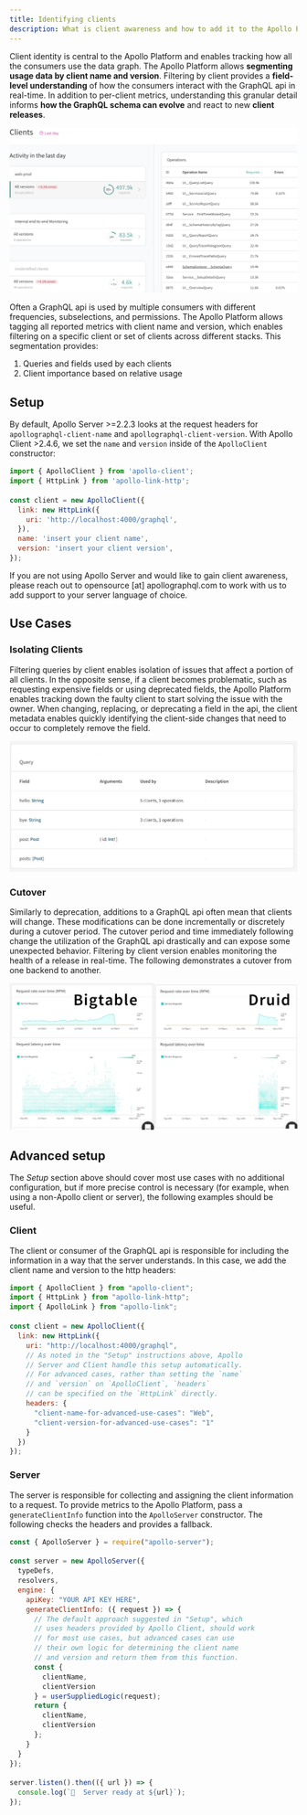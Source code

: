 ```yaml
---
title: Identifying clients
description: What is client awareness and how to add it to the Apollo Platform
---
```


Client identity is central to the Apollo Platform and enables tracking how all
the consumers use the data graph. The Apollo Platform allows **segmenting usage
data by client name and version**. Filtering by client provides a
**field-level understanding** of how the consumers interact with the GraphQL api in
real-time. In addition to per-client metrics, understanding this granular
detail informs **how the GraphQL schema can evolve** and react to new **client
releases**.

![client overview](../img/client-awareness/overview.png)

Often a GraphQL api is used by multiple consumers with different frequencies,
subselections, and permissions. The Apollo Platform allows tagging all reported
metrics with client name and version, which enables filtering on a specific
client or set of clients across different stacks. This segmentation provides:

1. Queries and fields used by each clients
2. Client importance based on relative usage

## Setup

By default, Apollo Server >=2.2.3 looks at the request headers for `apollographql-client-name` and `apollographql-client-version`.
With Apollo Client >2.4.6, we set the `name` and `version` inside of the `ApolloClient` constructor:

```js line=8-9
import { ApolloClient } from 'apollo-client';
import { HttpLink } from 'apollo-link-http';

const client = new ApolloClient({
  link: new HttpLink({
    uri: 'http://localhost:4000/graphql',
  }),
  name: 'insert your client name',
  version: 'insert your client version',
});
```

If you are not using Apollo Server and would like to gain client awareness,
please reach out to opensource [at] apollographql.com to work with us to add
support to your server language of choice.

## Use Cases

### Isolating Clients

Filtering queries by client enables isolation of issues that affect a portion
of all clients. In the opposite sense, if a client becomes problematic, such as
requesting expensive fields or using deprecated fields, the Apollo Platform
enables tracking down the faulty client to start solving the issue with the
owner. When changing, replacing, or deprecating a field in the api, the client
metadata enables quickly identifying the client-side changes that need to
occur to completely remove the field.

![client field](../img/client-awareness/field-usage.png)

### Cutover

Similarly to deprecation, additions to a GraphQL api often mean that clients will change. These modifications can be done incrementally or discretely during a cutover period. The cutover period and time immediately following change the utilization of the GraphQL api drastically and can expose some unexpected behavior. Filtering by client version enables monitoring the health of a release in real-time. The following demonstrates a cutover from one backend to another.

![druid cutover](../img/client-awareness/cutover.png)


## Advanced setup

The _Setup_ section above should cover most use cases with no additional configuration, but if more precise control is necessary (for example, when using a non-Apollo client or server), the following examples should be useful.

### Client

The client or consumer of the GraphQL api is responsible for including the
information in a way that the server understands. In this case, we add the
client name and version to the http headers:

```js line=8-16
import { ApolloClient } from "apollo-client";
import { HttpLink } from "apollo-link-http";
import { ApolloLink } from "apollo-link";

const client = new ApolloClient({
  link: new HttpLink({
    uri: "http://localhost:4000/graphql",
    // As noted in the "Setup" instructions above, Apollo
    // Server and Client handle this setup automatically.
    // For advanced cases, rather than setting the `name`
    // and `version` on `ApolloClient`, `headers`
    // can be specified on the `HttpLink` directly.
    headers: {
      "client-name-for-advanced-use-cases": "Web",
      "client-version-for-advanced-use-cases": "1"
    }
  })
});

```

### Server

The server is responsible for collecting and assigning the client information
to a request. To provide metrics to the Apollo Platform, pass a
`generateClientInfo` function into the `ApolloServer` constructor. The
following checks the headers and provides a fallback.

```js line=8-22
const { ApolloServer } = require("apollo-server");

const server = new ApolloServer({
  typeDefs,
  resolvers,
  engine: {
    apiKey: "YOUR API KEY HERE",
    generateClientInfo: ({ request }) => {
      // The default approach suggested in "Setup", which
      // uses headers provided by Apollo Client, should work
      // for most use cases, but advanced cases can use
      // their own logic for determining the client name
      // and version and return them from this function.
      const {
        clientName,
        clientVersion
      } = userSuppliedLogic(request);
      return {
        clientName,
        clientVersion
      };
    }
  }
});

server.listen().then(({ url }) => {
  console.log(`🚀  Server ready at ${url}`);
});
```

